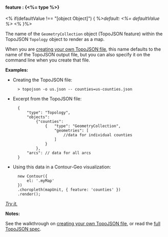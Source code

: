 #### **feature** : {<%= type %>}

<% if(defaultValue !== "[object Object]") { %>*default: <%= defaultValue %>* <% }%>

The name of the `GeometryCollection` object (TopoJSON feature) within the TopoJSON `Topology` object to render as a map.

When you are [creating your own TopoJSON file](#topojson), this name defaults to the name of the TopoJSON output file, but you can also specify it on the command line when you create that file.

**Examples:**

* Creating the TopoJSON file:

		> topojson -o us.json -- counties=us-counties.json

* Excerpt from the TopoJSON file:

		{
			"type": "Topology",
			"objects":
				{"counties": 
					{ 	"type": "GeometryCollection",
						"geometries": [
							//data for individual counties
						]
					}
				},
			"arcs": // data for all arcs 
		}

* Using this data in a Contour-Geo visualization:

		new Contour({
			el: '.myMap'
		})
		.choropleth(mapUnit, { feature: 'counties' })
		.render();

*[Try it.](<%= jsFiddleLink %>)*

**Notes:**

See the walkthrough on [creating your own TopoJSON file](#topojson), or read the [full TopoJSON spec](https://github.com/mbostock/topojson/wiki/Command-Line-Reference).
